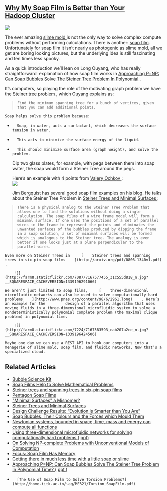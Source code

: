 ## [Why My Soap Film is Better than Your Hadoop Cluster](/blog/2012/6/13/why-my-soap-film-is-better-than-your-hadoop-cluster.html)

    

    

![](http://farm8.staticflickr.com/7226/7352800910_1da3f91dea_o.png)

The ever amazing [    slime mold    ](http://highscalability.com/blog/2012/4/9/why-my-slime-mold-is-better-than-your-hadoop-cluster.html) is not the only way to solve complex compute problems without performing calculations. There is another: [soap film](http://en.wikipedia.org/wiki/Soap_film). Unfortunately for soap film it isn’t nearly as photogenic as slime mold, all we get are boring looking pictures, but the underlying idea is still fascinating and ten times less spooky.  

As a quick introduction we’ll lean on Long Ouyang, who has really straightforward  explanation of how soap film works in [    Approaching P=NP: Can Soap Bubbles Solve The Steiner Tree Problem In Polynomial    ](http://www.tjhsst.edu/~rlatimer/techlab06/Students/OuyangPaper06F.pdf).  

It’s computers, so playing the role of the motivating graph problem we have the [    Steiner tree problem    ](http://en.wikipedia.org/wiki/Steiner_tree_problem), which Ouyang explains as:

>     Find the minimum spanning tree for a bunch of vertices, given that you can add additional points.    

    Soap helps solve this problem because:    

*       Soap, in water, acts a surfactant, which decreases the surface tension in water.    
*       This acts to minimize the surface energy of the liquid.    
*       This should minimize surface area (graph weight), and solve the problem.    

    Dip two glass plates, for example, with pegs between them into soap water, the soap would form a Steiner Tree around the pegs.      

    Here’s an example with 4 points from     [    Valery Ochkov    ](http://communities.ptc.com/docs/DOC-2555)    :      
![](https://lh3.googleusercontent.com/z19lz7HPy6zaFFq9bRjUMNHTobz_Qgle3t8Mh-Lvg2TA58BeZBPsO_i5Z3k5RzKyzyWI1ziyDAEKtuloZgN6ezFI2zurkiwn5nUDiB0dyErhfSFj-g)  

    Jim Bergquist has several good soap film examples on his blog. He talks about the Steiner Tree Problem in     [    Steiner Trees and Minimal Surfaces    ](http://httprover2.blogspot.com/2010/07/steiner-trees-and-minimal-surfaces.html)    :    

>     There is a physical analog to the Steiner Tree Problem that allows one to find the solutions without doing a single calculation. The soap films of a wire frame model will form a minimal surface. If one uses the positions of a set of parallel wires in the frame to represent the points and eliminates the unwanted surfaces of the bubbles produced by dipping the frame in a soap solution, a set of minimal surfaces will be formed which is analogous to the Steiner tree. The analogy is even better if one looks just at a plane perpendicular to the parallel wires.    

    Even more on Steiner Trees in     [    Steiner trees and spanning trees in six-pin soap films    ](http://arxiv.org/pdf/0806.1340v1.pdf)    .      

        ![](http://farm8.staticflickr.com/7087/7167577455_31c555d818_n.jpg?__SQUARESPACE_CACHEVERSION=1339196291066)          

    We aren’t just limited to soap films,     [    three-dimensional microfluidic networks can also be used to solve computationally hard problems    ](http://www.pnas.org/content/98/6/2961.long)    . Here’s an example for the         design of a parallel algorithm that uses moving fluids in a three-dimensional microfluidic system to solve a nondeterministically polynomial complete problem (the maximal clique problem) in polynomial time.      

        ![](http://farm8.staticflickr.com/7224/7167583593_eab207a2ce_n.jpg?__SQUARESPACE_CACHEVERSION=1339196424506)          

    Maybe one day we can use a REST API to hook our computers into a menagerie of slime mold, soap film, and fluidic networks. Now that’s a specialized cloud.    

##     Related Articles    

*   [    Bubble Science Kit    ](http://www.amazon.com/Thames-Kosmos-Fundamentals-Bubble-Science/dp/B001ALPJG8/)
*   [    Soap Films Help to Solve Mathematical Problems    ](http://www.sciencedaily.com/releases/2011/01/110125123235.htm)
*   [    Steiner trees and spanning trees in six-pin soap films    ](http://arxiv.org/pdf/0806.1340v1.pdf)
*   [    Pentagon Soap Films    ](http://httprover2.blogspot.com/2010/07/pentagon-soap-films.html)
*   [    "Minimal Surfaces" a Misnomer?    ](http://httprover2.blogspot.com/2010/07/minimal-surfaces-misnomer.html)
*   [    Steiner Trees and Minimal Surfaces    ](http://httprover2.blogspot.com/2010/07/steiner-trees-and-minimal-surfaces.html)
*   [    Design Challenge Results: “Evolution is Smarter than You Are”    ](http://pandasthumb.org/archives/2006/08/design-challeng-1.html)
*   [    Soap Bubbles, Their Colours and the Forces which Mould Them    ](http://books.google.com/books?id=EcgCKTPYqCIC&dq=soap%20bubbles%20boys&pg=PA90#v=onepage&q&f=false)
*   [    Newtonian systems, bounded in space, time, mass and energy can compute all functions    ](http://www-compsci.swan.ac.uk/~csjvt/JVTPublications/MarbleRun(Sept05).pdf)
*   [    Using three-dimensional microfluidic networks for solving computationally hard problems    ](http://www.pnas.org/content/98/6/2961.long)     (    [    ppt)    ](http://bi.snu.ac.kr/Research/MEC/2001/2001-11-02(jylee).ppt)
*   [    On Solving NP-complete Problems with Unconventional Models of Computation    ](http://algo2.iti.kit.edu/schultes/umc/umcasg1.pdf)
*   [    Focus: Soap Film Has Memory    ](http://physics.aps.org/story/v27/st7)
*   [    Getting there in much less time with a little soap or slime    ](http://www.cs4fn.org/optimization/gettingthere.php)
*   [    Approaching P=NP: Can Soap Bubbles Solve The Steiner Tree Problem In Polynomial Time?     ](http://www.tjhsst.edu/~rlatimer/techlab06/Students/OuyangPaper06F.pdf)    (    [    ppt    ](http://www.docstoc.com/docs/39238650/Approaching-P=NP-Can-Soap-Bubbles-Solve-The-Steiner-Tree)    )    
*       [The Use of Soap Film to Solve Torsion Problems?](http://home.iitk.ac.in/~ag/ME321/Torsion_SoapFilm.pdf)    

    